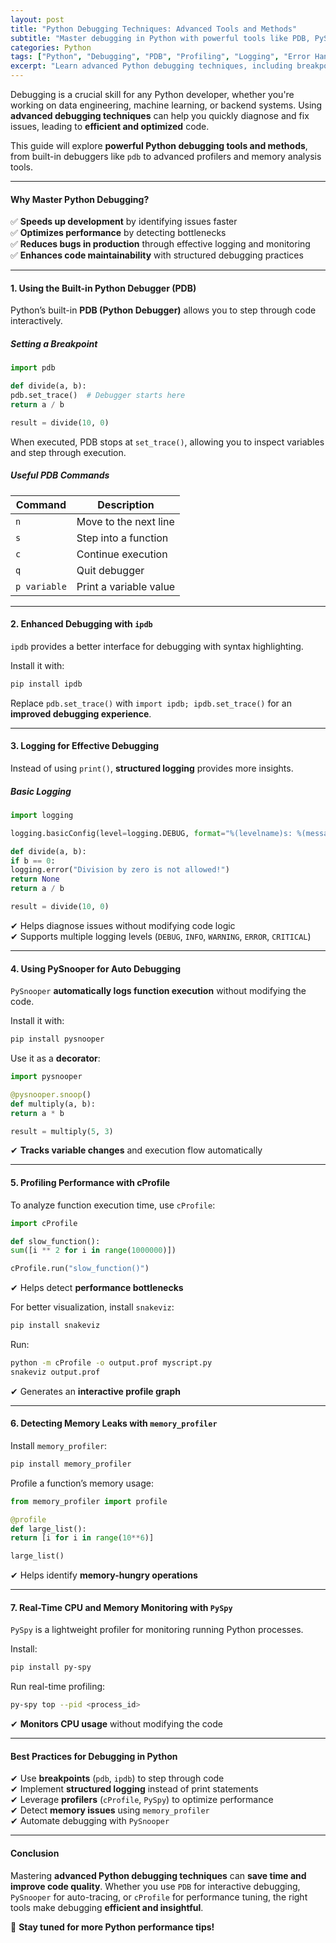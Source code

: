 ```yaml
---
layout: post
title: "Python Debugging Techniques: Advanced Tools and Methods"
subtitle: "Master debugging in Python with powerful tools like PDB, PySnooper, and memory profilers"
categories: Python
tags: ["Python", "Debugging", "PDB", "Profiling", "Logging", "Error Handling"]
excerpt: "Learn advanced Python debugging techniques, including breakpoints, logging, profiling, and memory analysis using powerful tools like PDB, PySnooper, and PySpy."
---
```




Debugging is a crucial skill for any Python developer, whether you're working on data engineering, machine learning, or backend systems. Using **advanced debugging techniques** can help you quickly diagnose and fix issues, leading to **efficient and optimized** code.

This guide will explore **powerful Python debugging tools and methods**, from built-in debuggers like `pdb` to advanced profilers and memory analysis tools.

---

#### Why Master Python Debugging?

✅ **Speeds up development** by identifying issues faster  
✅ **Optimizes performance** by detecting bottlenecks  
✅ **Reduces bugs in production** through effective logging and monitoring  
✅ **Enhances code maintainability** with structured debugging practices

---

#### 1. Using the Built-in Python Debugger (PDB)

Python’s built-in **PDB (Python Debugger)** allows you to step through code interactively.

##### Setting a Breakpoint

```python  
import pdb

def divide(a, b):  
pdb.set_trace()  # Debugger starts here  
return a / b

result = divide(10, 0)  
```

When executed, PDB stops at `set_trace()`, allowing you to inspect variables and step through execution.

##### Useful PDB Commands

| Command  | Description |
|----------|------------|
| `n` | Move to the next line |
| `s` | Step into a function |
| `c` | Continue execution |
| `q` | Quit debugger |
| `p variable` | Print a variable value |

---

#### 2. Enhanced Debugging with `ipdb`

`ipdb` provides a better interface for debugging with syntax highlighting.

Install it with:

```sh  
pip install ipdb  
```

Replace `pdb.set_trace()` with `import ipdb; ipdb.set_trace()` for an **improved debugging experience**.

---

#### 3. Logging for Effective Debugging

Instead of using `print()`, **structured logging** provides more insights.

##### Basic Logging

```python  
import logging

logging.basicConfig(level=logging.DEBUG, format="%(levelname)s: %(message)s")

def divide(a, b):  
if b == 0:  
logging.error("Division by zero is not allowed!")  
return None  
return a / b

result = divide(10, 0)  
```

✔ Helps diagnose issues without modifying code logic  
✔ Supports multiple logging levels (`DEBUG`, `INFO`, `WARNING`, `ERROR`, `CRITICAL`)

---

#### 4. Using PySnooper for Auto Debugging

`PySnooper` **automatically logs function execution** without modifying the code.

Install it with:

```sh  
pip install pysnooper  
```

Use it as a **decorator**:

```python  
import pysnooper

@pysnooper.snoop()  
def multiply(a, b):  
return a * b

result = multiply(5, 3)  
```

✔ **Tracks variable changes** and execution flow automatically

---

#### 5. Profiling Performance with cProfile

To analyze function execution time, use `cProfile`:

```python  
import cProfile

def slow_function():  
sum([i ** 2 for i in range(1000000)])

cProfile.run("slow_function()")  
```

✔ Helps detect **performance bottlenecks**

For better visualization, install `snakeviz`:

```sh  
pip install snakeviz  
```

Run:

```sh  
python -m cProfile -o output.prof myscript.py  
snakeviz output.prof  
```

✔ Generates an **interactive profile graph**

---

#### 6. Detecting Memory Leaks with `memory_profiler`

Install `memory_profiler`:

```sh  
pip install memory_profiler  
```

Profile a function’s memory usage:

```python  
from memory_profiler import profile

@profile  
def large_list():  
return [i for i in range(10**6)]

large_list()  
```

✔ Helps identify **memory-hungry operations**

---

#### 7. Real-Time CPU and Memory Monitoring with `PySpy`

`PySpy` is a lightweight profiler for monitoring running Python processes.

Install:

```sh  
pip install py-spy  
```

Run real-time profiling:

```sh  
py-spy top --pid <process_id>  
```

✔ **Monitors CPU usage** without modifying the code

---

#### Best Practices for Debugging in Python

✔ Use **breakpoints** (`pdb`, `ipdb`) to step through code  
✔ Implement **structured logging** instead of print statements  
✔ Leverage **profilers** (`cProfile`, `PySpy`) to optimize performance  
✔ Detect **memory issues** using `memory_profiler`  
✔ Automate debugging with `PySnooper`

---

#### Conclusion

Mastering **advanced Python debugging techniques** can **save time and improve code quality**. Whether you use `PDB` for interactive debugging, `PySnooper` for auto-tracing, or `cProfile` for performance tuning, the right tools make debugging **efficient and insightful**.

🚀 **Stay tuned for more Python performance tips!**  
